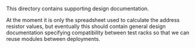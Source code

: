This directory contains supporting design documentation.

At the moment it is only the spreadsheet used to calculate the address resistor values, but eventually this should contain general design documentation specifying compatibility between test racks so that we can reuse modules between deployments.
